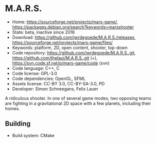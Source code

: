 # M.A.R.S.

- Home: https://sourceforge.net/projects/mars-game/, https://packages.debian.org/search?keywords=marsshooter
- State: beta, inactive since 2016
- Download: https://github.com/jwrdegoede/M.A.R.S./releases, https://sourceforge.net/projects/mars-game/files/
- Keywords: platform, 2D, open content, shooter, top-down
- Code repository: https://github.com/jwrdegoede/M.A.R.S..git, https://github.com/thelaui/M.A.R.S..git (+), https://svn.code.sf.net/p/mars-game/code (svn)
- Code language: C++, C
- Code license: GPL-3.0
- Code dependencies: OpenGL, SFML
- Assets license: CC-BY 3.0, CC-BY-SA-3.0, PD
- Developer: Simon Schneegans, Felix Lauer

A ridiculous shooter. In one of several game modes, two opposing teams are fighting in a gravitational 2D space with a few planets, including their homes.

## Building

- Build system: CMake
